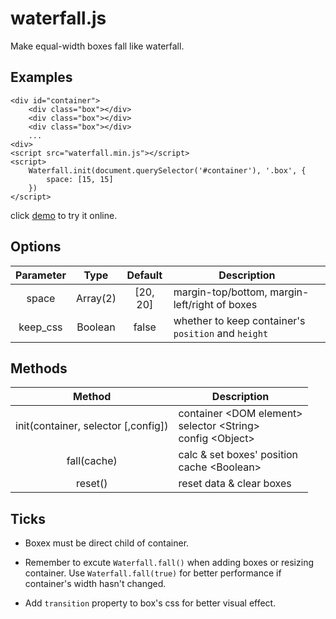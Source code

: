 # waterfall.js

Make equal-width boxes fall like waterfall. 

## Examples

	<div id="container">
		<div class="box"></div>
		<div class="box"></div>
		<div class="box"></div>
		...
	<div>
	<script src="waterfall.min.js"></script>
	<script>
		Waterfall.init(document.querySelector('#container'), '.box', {
			space: [15, 15]
		})
	</script>

click [demo](https://nossika.github.io/waterfall.js/demo.html) to try it online.

## Options

|Parameter|Type|Default|Description|
|:-:|:-:|:-:|---|
|space|Array(2)|[20, 20]|margin-top/bottom, margin-left/right of boxes|
|keep_css|Boolean|false|whether to keep container's `position` and `height`|

## Methods

|Method|Description|
|:-:|---|
|init(container, selector [,config])|container \<DOM element><br>selector \<String><br>config \<Object>|
|fall(cache)|calc & set boxes' position<br>cache \<Boolean>|
|reset()|reset data & clear boxes|
## Ticks

* Boxex must be direct child of container.

* Remember to excute `Waterfall.fall()` when adding boxes or resizing container. Use `Waterfall.fall(true)` for better performance if container's width hasn't changed.

* Add `transition` property to box's css for better visual effect.

